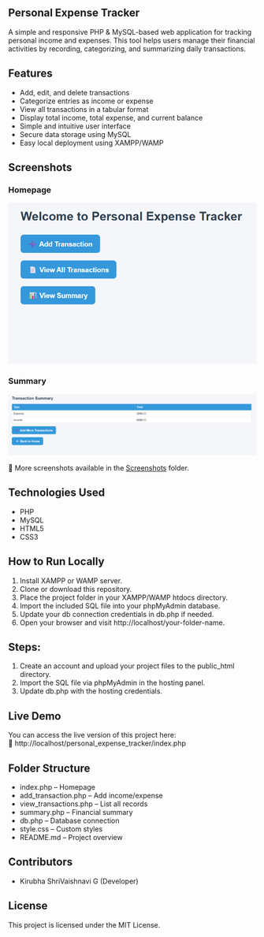 ## Personal Expense Tracker

A simple and responsive PHP & MySQL-based web application for tracking personal income and expenses. This tool helps users manage their financial activities by recording, categorizing, and summarizing daily transactions.

## Features

- Add, edit, and delete transactions  
- Categorize entries as income or expense  
- View all transactions in a tabular format  
- Display total income, total expense, and current balance  
- Simple and intuitive user interface  
- Secure data storage using MySQL  
- Easy local deployment using XAMPP/WAMP

## Screenshots

### Homepage
![Homepage](Screenshots/homepage.png)

### Summary
![Summary](Screenshots/summary.png)

📁 More screenshots available in the [Screenshots](Screenshots/) folder.

## Technologies Used

- PHP  
- MySQL  
- HTML5  
- CSS3  

## How to Run Locally

1. Install XAMPP or WAMP server.
2. Clone or download this repository.
3. Place the project folder in your XAMPP/WAMP htdocs directory.
4. Import the included SQL file into your phpMyAdmin database.
5. Update your db connection credentials in db.php if needed.
6. Open your browser and visit http://localhost/your-folder-name.

## Steps:

1. Create an account and upload your project files to the public_html directory.
2. Import the SQL file via phpMyAdmin in the hosting panel.
3. Update db.php with the hosting credentials.

## Live Demo

You can access the live version of this project here:  
🔗 http://localhost/personal_expense_tracker/index.php

## Folder Structure

- index.php – Homepage  
- add_transaction.php – Add income/expense  
- view_transactions.php – List all records  
- summary.php – Financial summary  
- db.php – Database connection  
- style.css – Custom styles  
- README.md – Project overview

## Contributors

- Kirubha ShriVaishnavi G (Developer)

## License

This project is licensed under the MIT License.
